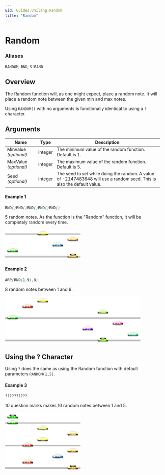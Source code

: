 ```yaml
---
uid: Guides.Unilang.Random
title: "Random"
---
```


# Random
### Aliases
`RANDOM`, `RND`, `S!RAND`

## Overview
The Random function will, as one might expect, place a random note. It will place a random note between the given min and max notes.

Using `RANDOM()` with no arguments is functionally identical to using a `?` character.

## Arguments
| Name                  | Type    | Description                                                                                                            |
| --------------------- | ------- | ---------------------------------------------------------------------------------------------------------------------- |
| MinValue *(optional)* | integer | The minimum value of the random function. Default is 1.                                                                |
| MaxValue *(optional)* | integer | The maximum value of the random function. Default is 5.                                                                |
| Seed *(optional)*     | integer | The seed to set while doing the random. A value of -2147483648 will use a random seed. This is also the default value. |

#### Example 1
```css
RND()RND()RND()RND()RND()
```
5 random notes. As the function is the "Random" function, it will be completely random every time.

<img src="example1.png" alt="Random Example 1" style="width:245px;"/>

#### Example 2
```css
ARP(RND(1,9),8)
```
8 random notes between 1 and 9.

<img src="example2.png" alt="Random Example 2" style="width:441px;"/>

## Using the ? Character
Using `?` does the same as using the Random function with default parameters `RANDOM(1,5)`.

#### Example 3
```css
??????????
```
10 question marks makes 10 random notes between 1 and 5.

<img src="example3.png" alt="Random Example 3" style="width:245px;"/>
